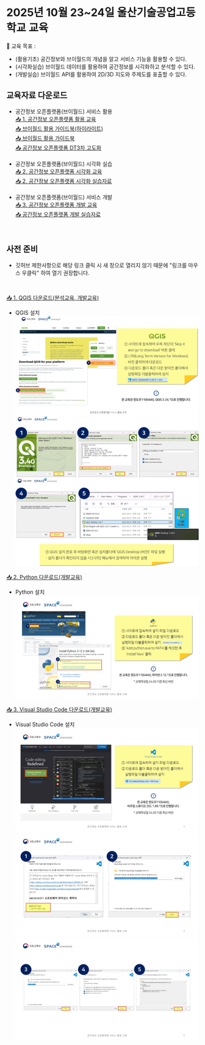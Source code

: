 # 2025년 10월 23~24일 울산기술공업고등학교 교육

🙌 교육 목표 :

- (활용기초) 공간정보와 브이월드의 개념을 알고 서비스 기능을 활용할 수 있다.
- (시각화실습) 브이월드 데이터를 활용하여 공간정보를 시각화하고 분석할 수 있다.
- (개발실습) 브이월드 API를 활용하여 2D/3D 지도와 주제도를 표출할 수 있다.

## 교육자료 다운로드

- 공간정보 오픈플랫폼(브이월드) 서비스 활용</br>
[📥 1. 공간정보 오픈플랫폼 활용 교육](https://drive.google.com/file/d/1t9CSjI5LIheG2iEVwSHPr0_SW2e0nrfU/view?usp=drive_link)</br>
[📥 브이월드 활용 가이드북(하이라이트)](https://drive.google.com/file/d/1QyfZe4w1F_2jTrZahCmDbL2MWQ71bisT/view?usp=drive_link)</br>
[📥 브이월드 활용 가이드북](https://drive.google.com/file/d/1-zpUVH5NmG_3doAR9zR75waDBKb1Q3Go/view?usp=drive_link)</br>
[📥 공간정보 오픈플랫폼 DT3차 고도화](https://drive.google.com/file/d/1iZeS1IYReb1EoS9eSOMdgcsd7wGK0qhL/view?usp=drive_link)</br></br>
- 공간정보 오픈플랫폼(브이월드) 시각화 실습</br>
[📥 2. 공간정보 오픈플랫폼 시각화 교육](https://drive.google.com/file/d/1h4JwYaSmWA1dmaYAhoNKfEvDEybQ8d5Z/view?usp=drive_link)</br>
[📥 2. 공간정보 오픈플랫폼 시각화 실습자료](https://drive.google.com/file/d/1XmsG_ad_JN30ysqsef6T1EkQ6C-XVs4g/view?usp=drive_link)</br></br>
- 공간정보 오픈플랫폼(브이월드) 서비스 개발</br>
[📥 3. 공간정보 오픈플랫폼 개발 교육](https://drive.google.com/file/d/1JORq5oBOb5GuyXErIkygTa-86QRxRhIu/view?usp=drive_link)</br>
[📥 공간정보 오픈플랫폼 개발 실습자료](https://github.com/V-world/V-world_API_sample/tree/master/%EB%B8%8C%EC%9D%B4%EC%9B%94%EB%93%9C_%EA%B5%90%EC%9C%A1/2025%EB%85%84_%EB%B8%8C%EC%9D%B4%EC%9B%94%EB%93%9C_%EA%B0%9C%EB%B0%9C%EA%B5%90%EC%9C%A1)</br>
</br>

## 사전 준비

- 깃허브 제한사항으로 해당 링크 클릭 시 새 창으로 열리지 않기 때문에 "링크를 마우스 우클릭" 하여 열기 권장합니다.
</br>

[📥 1. QGIS 다운로드(분석교육, 개발교육)](https://www.qgis.org/download/)

- QGIS 설치
![image](./images/QGIS%20(3).png)
![image](./images/QGIS%20(2).png)
![image](./images/QGIS%20(1).png)

[📥 2. Python 다운로드(개발교육)](https://www.python.org/downloads/)

- Python 설치
![image](./images/Python.JPG)

[📥 3. Visual Studio Code 다운로드(개발교육)](https://code.visualstudio.com/)

- Visual Studio Code 설치
![image](./images/VSCode%20(1).JPG)
![image](./images/VSCode%20(2).JPG)
![image](./images/VSCode%20(3).JPG)
